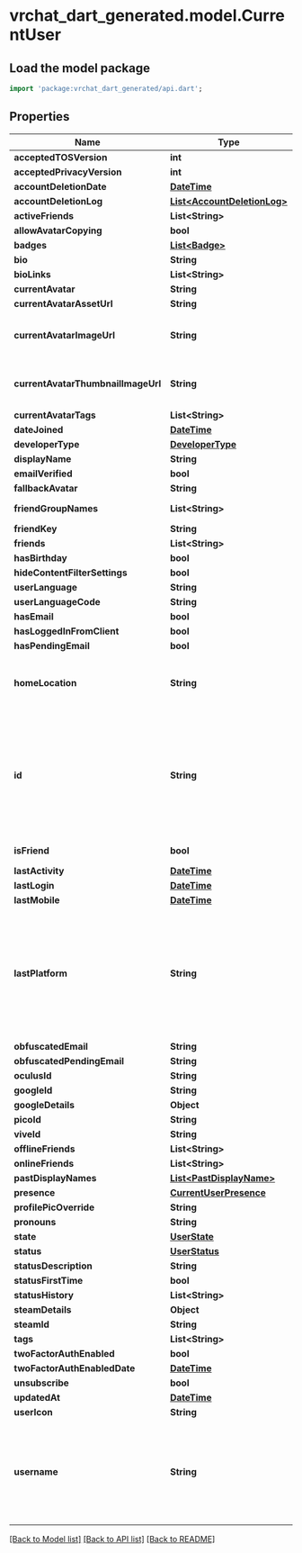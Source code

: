 # vrchat_dart_generated.model.CurrentUser

## Load the model package
```dart
import 'package:vrchat_dart_generated/api.dart';
```

## Properties
Name | Type | Description | Notes
------------ | ------------- | ------------- | -------------
**acceptedTOSVersion** | **int** |  | 
**acceptedPrivacyVersion** | **int** |  | [optional] 
**accountDeletionDate** | [**DateTime**](DateTime.md) |  | [optional] 
**accountDeletionLog** | [**List&lt;AccountDeletionLog&gt;**](AccountDeletionLog.md) |   | [optional] 
**activeFriends** | **List&lt;String&gt;** |   | [optional] 
**allowAvatarCopying** | **bool** |  | 
**badges** | [**List&lt;Badge&gt;**](Badge.md) |   | [optional] 
**bio** | **String** |  | 
**bioLinks** | **List&lt;String&gt;** |   | 
**currentAvatar** | **String** |  | 
**currentAvatarAssetUrl** | **String** |  | 
**currentAvatarImageUrl** | **String** | When profilePicOverride is not empty, use it instead. | 
**currentAvatarThumbnailImageUrl** | **String** | When profilePicOverride is not empty, use it instead. | 
**currentAvatarTags** | **List&lt;String&gt;** |  | 
**dateJoined** | [**DateTime**](DateTime.md) |  | 
**developerType** | [**DeveloperType**](DeveloperType.md) |  | 
**displayName** | **String** |  | 
**emailVerified** | **bool** |  | 
**fallbackAvatar** | **String** |  | [optional] 
**friendGroupNames** | **List&lt;String&gt;** | Always empty array. | 
**friendKey** | **String** |  | 
**friends** | **List&lt;String&gt;** |  | 
**hasBirthday** | **bool** |  | 
**hideContentFilterSettings** | **bool** |  | [optional] 
**userLanguage** | **String** |  | [optional] 
**userLanguageCode** | **String** |  | [optional] 
**hasEmail** | **bool** |  | 
**hasLoggedInFromClient** | **bool** |  | 
**hasPendingEmail** | **bool** |  | 
**homeLocation** | **String** | WorldID be \"offline\" on User profiles if you are not friends with that user. | 
**id** | **String** | A users unique ID, usually in the form of `usr_c1644b5b-3ca4-45b4-97c6-a2a0de70d469`. Legacy players can have old IDs in the form of `8JoV9XEdpo`. The ID can never be changed. | 
**isFriend** | **bool** |  | [default to false]
**lastActivity** | [**DateTime**](DateTime.md) |  | [optional] 
**lastLogin** | [**DateTime**](DateTime.md) |  | 
**lastMobile** | [**DateTime**](DateTime.md) |  | 
**lastPlatform** | **String** | This can be `standalonewindows` or `android`, but can also pretty much be any random Unity verison such as `2019.2.4-801-Release` or `2019.2.2-772-Release` or even `unknownplatform`. | 
**obfuscatedEmail** | **String** |  | 
**obfuscatedPendingEmail** | **String** |  | 
**oculusId** | **String** |  | 
**googleId** | **String** |  | [optional] 
**googleDetails** | **Object** |  | [optional] 
**picoId** | **String** |  | [optional] 
**viveId** | **String** |  | [optional] 
**offlineFriends** | **List&lt;String&gt;** |  | [optional] 
**onlineFriends** | **List&lt;String&gt;** |  | [optional] 
**pastDisplayNames** | [**List&lt;PastDisplayName&gt;**](PastDisplayName.md) |   | 
**presence** | [**CurrentUserPresence**](CurrentUserPresence.md) |  | [optional] 
**profilePicOverride** | **String** |  | 
**pronouns** | **String** |  | 
**state** | [**UserState**](UserState.md) |  | 
**status** | [**UserStatus**](UserStatus.md) |  | 
**statusDescription** | **String** |  | 
**statusFirstTime** | **bool** |  | 
**statusHistory** | **List&lt;String&gt;** |  | 
**steamDetails** | **Object** |  | 
**steamId** | **String** |  | 
**tags** | **List&lt;String&gt;** |  | 
**twoFactorAuthEnabled** | **bool** |  | 
**twoFactorAuthEnabledDate** | [**DateTime**](DateTime.md) |  | [optional] 
**unsubscribe** | **bool** |  | 
**updatedAt** | [**DateTime**](DateTime.md) |  | [optional] 
**userIcon** | **String** |  | 
**username** | **String** | -| **DEPRECATED:** VRChat API no longer return usernames of other users. [See issue by Tupper for more information](https://github.com/pypy-vrc/VRCX/issues/429). | [optional] 

[[Back to Model list]](../README.md#documentation-for-models) [[Back to API list]](../README.md#documentation-for-api-endpoints) [[Back to README]](../README.md)


